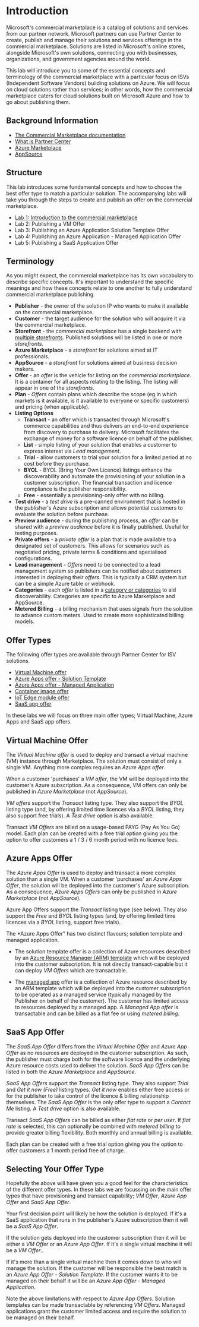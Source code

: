 # Introduction

Microsoft's commercial marketplace is a catalog of solutions and services from our partner network. Microsoft partners can use Partner Center to create, publish and manage their solutions and services offerings in the commercial marketplace. Solutions are listed in Microsoft's online stores, alongside Microsoft's own solutions, connecting you with businesses, organizations, and government agencies around the world.

This lab will introduce you to some of the essential concepts and terminology of the commercial marketplace with a particular focus on ISVs (Independent Software Vendors) building solutions on Azure. We will focus on cloud solutions rather than services; in other words, how the commercial marketplace caters for cloud solutions built on Microsoft Azure and how to go about publishing them.

## Background Information

* [The Commercial Marketplace documentation](https://docs.microsoft.com/azure/marketplace/overview)
* [What is Partner Center](https://support.microsoft.com/en-us/help/4499930/partner-center-overview)
* [Azure Marketplace](https://azuremarketplace.microsoft.com/marketplace/)
* [AppSource](https://appsource.microsoft.com/)

## Structure

This lab introduces some fundamental concepts and how to choose the best offer type to match a particular solution. The accompanying labs will take you through the steps to create and publish an offer on the commercial marketplace.

* [Lab 1: Introduction to the commercial marketplace](readme.md)
* Lab 2: Publishing a VM Offer
* Lab 3: Publishing an Azure Application Solution Template Offer
* Lab 4: Publishing an Azure Application - Managed Application Offer
* Lab 5: Publishing a SaaS Application Offer

## Terminology

As you might expect, the commercial marketplace has its own vocabulary to describe specific concepts. It's important to understand the specific meanings and how these concepts relate to one another to fully understand commercial marketplace publishing.

* **Publisher** - the owner of the solution IP who wants to make it available on the commercial marketplace.
* **Customer** - the target audience for the solution who will acquire it via the commercial marketplace.
* **Storefront** - the *commercial marketplace* has a single backend with [multiple storefronts](https://docs.microsoft.com/en-us/azure/marketplace/overview#commercial-marketplace-online-stores). Published solutions will be listed in one or more *storefronts*.
* **Azure Marketplace** - a *storefront* for solutions aimed at IT professionals.
* **AppSource** - a *storefront* for solutions aimed at business decision makers.
* **Offer** - an *offer* is the vehicle for listing on the *commercial marketplace*. It is a container for all aspects relating to the listing. The listing will appear in one of the *storefronts*.
* **Plan** - *Offers* contain plans which describe the scope (eg in which markets is it available, is it available to everyone or specific customers) and pricing (when applicable).
* **Listing Options**
  * **Transact** - an offer which is transacted through Microsoft's commerce capabilities and thus delivers an end-to-end experience from discovery to purchase to delivery. Microsoft facilitates the exchange of money for a software licence on behalf of the publisher.
  * **List** - simple listing of your solution that enables a customer to express interest via *Lead management*.
  * **Trial** - allow customers to trial your solution for a limited period at no cost before they purchase.
  * **BYOL** - BYOL (Bring Your Own Licence) listings enhance the discoverability and automate the provisioning of your solution in a customer subscription. The financial transaction and licence compliance is the publisher responsibility.
  * **Free** - essentially a provisioning-only offer with no billing.
* **Test drive** - a *test drive* is a pre-canned environment that is hosted in the publisher's Azure subscription and allows potential customers to evaluate the solution before purchase.
* **Preview audience** - during the publishing process, an *offer* can be shared with a *preview audience* before it is finally published. Useful for testing purposes.
* **Private offers** - a *private offer* is a plan that is made available to a designated set of customers. This allows for scenarios such as negotiated pricing, private terms & conditions and specialised configurations.
* **Lead management** - *Offers* need to be connected to a lead management system so publishers can be notified about customers interested in deploying their *offers*. This is typically a CRM system but can be a simple Azure table or webhook.
* **Categories** - each *offer* is listed in a [category or categories](https://docs.microsoft.com/en-us/azure/marketplace/determine-your-listing-type#categories) to aid discoverability. Categories are specific to Azure Marketplace and AppSource.
* **Metered Billing** - a billing mechanism that uses signals from the solution to advance custom meters. Used to create more sophisticated billing models.

## Offer Types

The following offer types are available through Partner Center for ISV solutions.

* [Virtual Machine offer](https://docs.microsoft.com/en-us/azure/marketplace/marketplace-virtual-machines)
* [Azure Apps offer - Solution Template](https://docs.microsoft.com/en-us/azure/marketplace/marketplace-solution-templates)
* [Azure Apps offer - Managed Application](https://docs.microsoft.com/en-us/azure/marketplace/marketplace-managed-apps)
* [Container image offer](https://docs.microsoft.com/en-us/azure/marketplace/marketplace-containers)
* [IoT Edge module offer](https://docs.microsoft.com/en-us/azure/marketplace/iot-edge-module)
* [SaaS app offer](https://docs.microsoft.com/en-us/azure/marketplace/plan-saas-offer)

In these labs we will focus on three main offer types; Virtual Machine, Azure Apps and SaaS app offers.

## Virtual Machine Offer

The *Virtual Machine offer* is used to deploy and transact a virtual machine (VM) instance through Marketplace. The solution must consist of only a single VM. Anything more complex requires an *Azure Apps offer*.

When a customer 'purchases' a *VM offer*, the VM will be deployed into the customer's Azure subscription. As a consequence, VM offers can only be published in *Azure Marketplace* (not *AppSource*).

*VM offers* support the *Transact* listing type. They also support the *BYOL* listing type (and, by offering limited time licences via a *BYOL* listing, they also support free trials). A *Test drive* option is also available.

Transact *VM Offers* are billed on a usage-based PAYG (Pay As You Go) model. Each plan can be created with a free trial option giving you the option to offer customers a 1 / 3 / 6 month period with no licence fees.

## Azure Apps Offer

The *Azure Apps Offer* is used to deploy and transact a more complex solution than a single VM. When a customer 'purchases' an *Azure Apps Offer*, the solution will be deployed into the customer's Azure subscription. As a consequence, *Azure Apps Offers* can only be published in *Azure Marketplace* (not *AppSource*).

Azure App Offers support the *Transact* listing type (see below). They also support the *Free* and *BYOL* listing types (and, by offering limited time licences via a *BYOL* listing, support free trials).

The *Azure Apps Offer" has two distinct flavours; solution template and managed application.

* The solution template offer is a collection of Azure resources described by an [Azure Resource Manager (ARM) template](https://docs.microsoft.com/en-us/azure/azure-resource-manager/templates/overview) which will be deployed into the customer subscription. It is not directly transact-capable but it can deploy *VM Offers* which are transactable.

* The [managed app](https://docs.microsoft.com/en-us/azure/azure-resource-manager/managed-applications/overview) offer is a collection of Azure resource described by an ARM template which will be deployed into the customer subscription to be operated as a managed service (typically managed by the Publisher on behalf of the customer). The customer has limited access to  resources deployed by a managed app. A *Managed App offer* is transactable and can be billed as a flat fee or using *metered billing*.

## SaaS App Offer

The *SaaS App Offer* differs from the *Virtual Machine Offer* and *Azure App Offer* as no resources are deployed in the customer subscription. As such, the publisher must charge both for the software licence and the underlying Azure resource costs used to deliver the solution. *SaaS App Offers* can be listed in both the *Azure Marketplace* and *AppSource*.

*SaaS App Offers* support the *Transact* listing type. They also support *Trial* and *Get it now (Free)* listing types. *Get it now* enables either free access or for the publisher to take control of the licence & billing relationship themselves. The *SaaS App Offer* is the only offer type to support a *Contact Me* listing. A *Test drive* option is also available.

Transact *SaaS App Offers* can be billed as either *flat rate* or *per user*. If *flat rate* is selected, this can optionally be combined with *metered billing* to provide greater billing flexibility. Both monthly and annual billing is available.

Each plan can be created with a free trial option giving you the option to offer customers a 1 month period free of charge.

## Selecting Your Offer Type

Hopefully the above will have given you a good feel for the characteristics of the different offer types. In these labs we are focussing on the main offer types that have provisioning and transact capability; *VM Offer*, *Azure App Offer* and *SaaS App Offer*.

Your first decision point will likely be how the solution is deployed. If it's a SaaS application that runs in the publisher's Azure subscription then it will be a *SaaS App Offer*.

If the solution gets deployed into the customer subscription then it will be either a *VM Offer* or an *Azure App Offer*. If it's a single virtual machine it will be a *VM Offer*..

If it's more than a single virtual machine then it comes down to who will manage the solution. If the customer will be responsible the best match is an *Azure App Offer - Solution Template*. If the customer wants it to be managed on their behalf it will be an *Azure App Offer - Managed Application*.

Note the above limitations with respect to *Azure App Offers*. Solution templates can be made transactable by referencing *VM Offers*. Managed applications grant the customer limited access and require the solution to be managed on their behalf.
